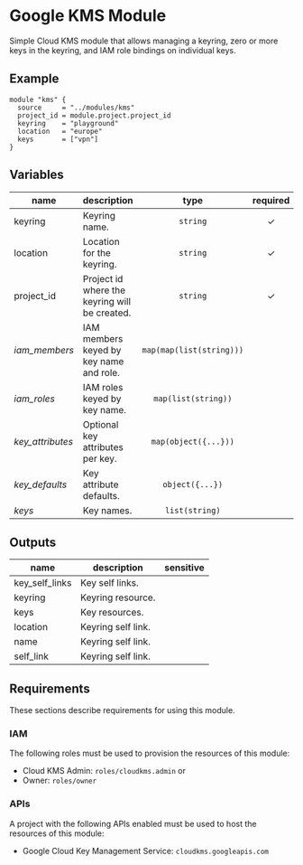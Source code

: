 # Google KMS Module

Simple Cloud KMS module that allows managing a keyring, zero or more keys in the keyring, and IAM role bindings on individual keys.

## Example

```hcl
module "kms" {
  source     = "../modules/kms"
  project_id = module.project.project_id
  keyring    = "playground"
  location   = "europe"
  keys       = ["vpn"]
}
```

<!-- BEGIN TFDOC -->
## Variables

| name | description | type | required | default |
|---|---|:---: |:---:|:---:|
| keyring | Keyring name. | <code title="">string</code> | ✓ |  |
| location | Location for the keyring. | <code title="">string</code> | ✓ |  |
| project_id | Project id where the keyring will be created. | <code title="">string</code> | ✓ |  |
| *iam_members* | IAM members keyed by key name and role. | <code title="map&#40;map&#40;list&#40;string&#41;&#41;&#41;">map(map(list(string)))</code> |  | <code title="">{}</code> |
| *iam_roles* | IAM roles keyed by key name. | <code title="map&#40;list&#40;string&#41;&#41;">map(list(string))</code> |  | <code title="">{}</code> |
| *key_attributes* | Optional key attributes per key. | <code title="map&#40;object&#40;&#123;&#10;protected       &#61; bool&#10;rotation_period &#61; string&#10;&#125;&#41;&#41;">map(object({...}))</code> |  | <code title="">{}</code> |
| *key_defaults* | Key attribute defaults. | <code title="object&#40;&#123;&#10;protected       &#61; bool&#10;rotation_period &#61; string&#10;&#125;&#41;">object({...})</code> |  | <code title="&#123;&#10;protected       &#61; true&#10;rotation_period &#61; &#34;100000s&#34;&#10;&#125;">...</code> |
| *keys* | Key names. | <code title="list&#40;string&#41;">list(string)</code> |  | <code title="">[]</code> |

## Outputs

| name | description | sensitive |
|---|---|:---:|
| key_self_links | Key self links. |  |
| keyring | Keyring resource. |  |
| keys | Key resources. |  |
| location | Keyring self link. |  |
| name | Keyring self link. |  |
| self_link | Keyring self link. |  |
<!-- END TFDOC -->

## Requirements

These sections describe requirements for using this module.

### IAM

The following roles must be used to provision the resources of this module:

- Cloud KMS Admin: `roles/cloudkms.admin` or
- Owner: `roles/owner`

### APIs

A project with the following APIs enabled must be used to host the
resources of this module:

- Google Cloud Key Management Service: `cloudkms.googleapis.com`
